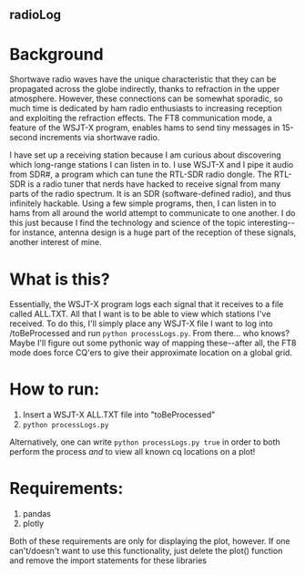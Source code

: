 ## radioLog

# Background
Shortwave radio waves have the unique characteristic that they can be propagated across the globe indirectly, thanks to refraction in the upper atmosphere. However, these connections can be somewhat sporadic, so much time is dedicated by ham radio enthusiasts to increasing reception and exploiting the refraction effects. The FT8 communication mode, a feature of the WSJT-X program, enables hams to send tiny messages in 15-second increments via shortwave radio.

I have set up a receiving station because I am curious about discovering which long-range stations I can listen in to. I use WSJT-X and I pipe it audio from SDR#, a program which can tune the RTL-SDR radio dongle. The RTL-SDR is a radio tuner that nerds have hacked to receive signal from many parts of the radio spectrum. It is an SDR (software-defined radio), and thus infinitely hackable. Using a few simple programs, then, I can listen in to hams from all around the world attempt to communicate to one another. I do this just because I find the technology and science of the topic interesting--for instance, antenna design is a huge part of the reception of these signals, another interest of mine.

# What is this?
Essentially, the WSJT-X program logs each signal that it receives to a file called ALL.TXT. All that I want is to be able to view which stations I've received. To do this, I'll simply place any WSJT-X file I want to log into /toBeProcessed and run `python processLogs.py`. From there... who knows? Maybe I'll figure out some pythonic way of mapping these--after all, the FT8 mode does force CQ'ers to give their approximate location on a global grid.

# How to run:
1. Insert a WSJT-X ALL.TXT file into "toBeProcessed"
2. `python processLogs.py`

Alternatively, one can write `python processLogs.py true` in order to both perform the process _and_ to view all known cq locations on a plot!

# Requirements:
1. pandas
2. plotly

Both of these requirements are only for displaying the plot, however. If one can't/doesn't want to use this functionality, just delete the plot() function and remove the import statements for these libraries
